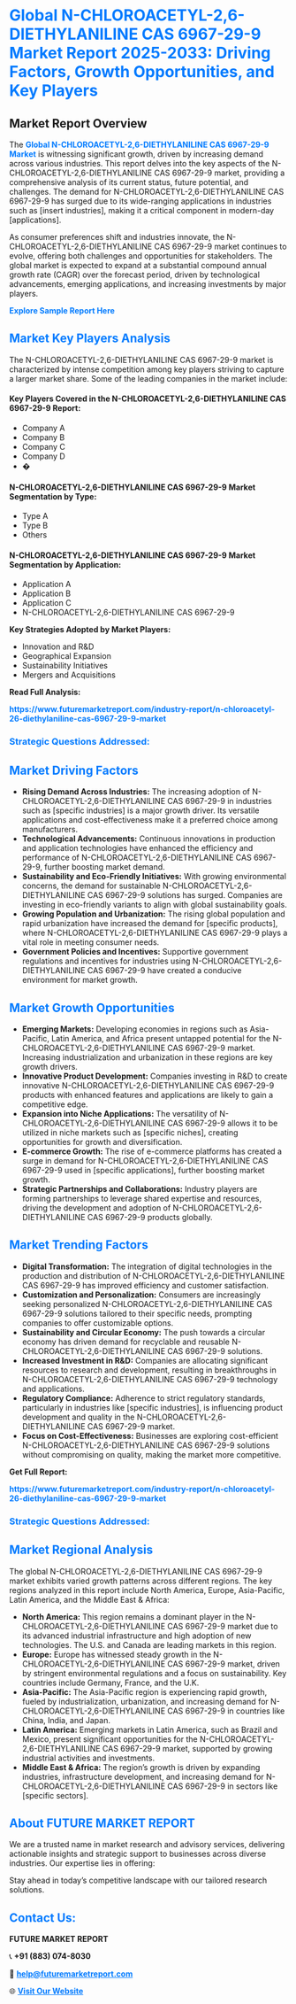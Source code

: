 <h1 style="color: #007BFF;">Global N-CHLOROACETYL-2,6-DIETHYLANILINE CAS 6967-29-9 Market Report 2025-2033: Driving Factors, Growth Opportunities, and Key Players</h1>

<section id="overview">
<h2>Market Report Overview</h2>
<p>The <a href="https://www.futuremarketreport.com/industry-report/n-chloroacetyl-26-diethylaniline-cas-6967-29-9-market" style="color: #007BFF; text-decoration: none;"><strong>Global N-CHLOROACETYL-2,6-DIETHYLANILINE CAS 6967-29-9 Market</strong></a> is witnessing significant growth, driven by increasing demand across various industries. This report delves into the key aspects of the N-CHLOROACETYL-2,6-DIETHYLANILINE CAS 6967-29-9 market, providing a comprehensive analysis of its current status, future potential, and challenges. The demand for N-CHLOROACETYL-2,6-DIETHYLANILINE CAS 6967-29-9 has surged due to its wide-ranging applications in industries such as [insert industries], making it a critical component in modern-day [applications].</p>
<p>As consumer preferences shift and industries innovate, the N-CHLOROACETYL-2,6-DIETHYLANILINE CAS 6967-29-9 market continues to evolve, offering both challenges and opportunities for stakeholders. The global market is expected to expand at a substantial compound annual growth rate (CAGR) over the forecast period, driven by technological advancements, emerging applications, and increasing investments by major players.</p>
</section>

<section id="overview">
<p><a href="https://www.futuremarketreport.com/request-sample/reportId=111419" style="color: #007BFF; text-decoration: none;"><strong>Explore Sample Report Here</strong></a></p>
</section>

<section id="key-players">
<h2 style="color: #007BFF;">Market Key Players Analysis</h2>
<p>The N-CHLOROACETYL-2,6-DIETHYLANILINE CAS 6967-29-9 market is characterized by intense competition among key players striving to capture a larger market share. Some of the leading companies in the market include:</p>
<h4>Key Players Covered in the N-CHLOROACETYL-2,6-DIETHYLANILINE CAS 6967-29-9 Report:</h4>
<ul><li>Company A</li><li>Company B</li><li>Company C</li><li>Company D</li><li>�</li></ul>
<h4>N-CHLOROACETYL-2,6-DIETHYLANILINE CAS 6967-29-9 Market Segmentation by Type:</h4>
<ul><li>Type A</li><li>Type B</li><li>Others</li></ul>

<h4>N-CHLOROACETYL-2,6-DIETHYLANILINE CAS 6967-29-9 Market Segmentation by Application:</h4>
<ul><li>Application A</li><li>Application B</li><li>Application C</li><li>N-CHLOROACETYL-2,6-DIETHYLANILINE CAS 6967-29-9</li></ul>
<p><strong>Key Strategies Adopted by Market Players:</strong></p>
<ul>
<li>Innovation and R&D</li>
<li>Geographical Expansion</li>
<li>Sustainability Initiatives</li>
<li>Mergers and Acquisitions</li>
</ul>
</section>

<section>
<p><strong>Read Full Analysis: </strong></p><a href="https://www.futuremarketreport.com/industry-report/n-chloroacetyl-26-diethylaniline-cas-6967-29-9-market" style="color: #007BFF; text-decoration: none;"><strong>https://www.futuremarketreport.com/industry-report/n-chloroacetyl-26-diethylaniline-cas-6967-29-9-market</strong></a>
<h3 style="color: #007BFF;">Strategic Questions Addressed:</h3>
</section>

<section id="driving-factors">
<h2 style="color: #007BFF;">Market Driving Factors</h2>
<ul>
<li><strong>Rising Demand Across Industries:</strong> The increasing adoption of N-CHLOROACETYL-2,6-DIETHYLANILINE CAS 6967-29-9 in industries such as [specific industries] is a major growth driver. Its versatile applications and cost-effectiveness make it a preferred choice among manufacturers.</li>
<li><strong>Technological Advancements:</strong> Continuous innovations in production and application technologies have enhanced the efficiency and performance of N-CHLOROACETYL-2,6-DIETHYLANILINE CAS 6967-29-9, further boosting market demand.</li>
<li><strong>Sustainability and Eco-Friendly Initiatives:</strong> With growing environmental concerns, the demand for sustainable N-CHLOROACETYL-2,6-DIETHYLANILINE CAS 6967-29-9 solutions has surged. Companies are investing in eco-friendly variants to align with global sustainability goals.</li>
<li><strong>Growing Population and Urbanization:</strong> The rising global population and rapid urbanization have increased the demand for [specific products], where N-CHLOROACETYL-2,6-DIETHYLANILINE CAS 6967-29-9 plays a vital role in meeting consumer needs.</li>
<li><strong>Government Policies and Incentives:</strong> Supportive government regulations and incentives for industries using N-CHLOROACETYL-2,6-DIETHYLANILINE CAS 6967-29-9 have created a conducive environment for market growth.</li>
</ul>
</section>

<section id="growth-opportunities">
<h2 style="color: #007BFF;">Market Growth Opportunities</h2>
<ul>
<li><strong>Emerging Markets:</strong> Developing economies in regions such as Asia-Pacific, Latin America, and Africa present untapped potential for the N-CHLOROACETYL-2,6-DIETHYLANILINE CAS 6967-29-9 market. Increasing industrialization and urbanization in these regions are key growth drivers.</li>
<li><strong>Innovative Product Development:</strong> Companies investing in R&D to create innovative N-CHLOROACETYL-2,6-DIETHYLANILINE CAS 6967-29-9 products with enhanced features and applications are likely to gain a competitive edge.</li>
<li><strong>Expansion into Niche Applications:</strong> The versatility of N-CHLOROACETYL-2,6-DIETHYLANILINE CAS 6967-29-9 allows it to be utilized in niche markets such as [specific niches], creating opportunities for growth and diversification.</li>
<li><strong>E-commerce Growth:</strong> The rise of e-commerce platforms has created a surge in demand for N-CHLOROACETYL-2,6-DIETHYLANILINE CAS 6967-29-9 used in [specific applications], further boosting market growth.</li>
<li><strong>Strategic Partnerships and Collaborations:</strong> Industry players are forming partnerships to leverage shared expertise and resources, driving the development and adoption of N-CHLOROACETYL-2,6-DIETHYLANILINE CAS 6967-29-9 products globally.</li>
</ul>
</section>

<section id="trending-factors">
<h2 style="color: #007BFF;">Market Trending Factors</h2>
<ul>
<li><strong>Digital Transformation:</strong> The integration of digital technologies in the production and distribution of N-CHLOROACETYL-2,6-DIETHYLANILINE CAS 6967-29-9 has improved efficiency and customer satisfaction.</li>
<li><strong>Customization and Personalization:</strong> Consumers are increasingly seeking personalized N-CHLOROACETYL-2,6-DIETHYLANILINE CAS 6967-29-9 solutions tailored to their specific needs, prompting companies to offer customizable options.</li>
<li><strong>Sustainability and Circular Economy:</strong> The push towards a circular economy has driven demand for recyclable and reusable N-CHLOROACETYL-2,6-DIETHYLANILINE CAS 6967-29-9 solutions.</li>
<li><strong>Increased Investment in R&D:</strong> Companies are allocating significant resources to research and development, resulting in breakthroughs in N-CHLOROACETYL-2,6-DIETHYLANILINE CAS 6967-29-9 technology and applications.</li>
<li><strong>Regulatory Compliance:</strong> Adherence to strict regulatory standards, particularly in industries like [specific industries], is influencing product development and quality in the N-CHLOROACETYL-2,6-DIETHYLANILINE CAS 6967-29-9 market.</li>
<li><strong>Focus on Cost-Effectiveness:</strong> Businesses are exploring cost-efficient N-CHLOROACETYL-2,6-DIETHYLANILINE CAS 6967-29-9 solutions without compromising on quality, making the market more competitive.</li>
</ul>
</section>

<section>
<p><strong>Get Full Report: </strong></p><a href="https://www.futuremarketreport.com/industry-report/n-chloroacetyl-26-diethylaniline-cas-6967-29-9-market" style="color: #007BFF; text-decoration: none;"><strong>https://www.futuremarketreport.com/industry-report/n-chloroacetyl-26-diethylaniline-cas-6967-29-9-market</strong></a>
<h3 style="color: #007BFF;">Strategic Questions Addressed:</h3>
</section>


<section id="regional-analysis">
<h2 style="color: #007BFF;">Market Regional Analysis</h2>
<p>The global N-CHLOROACETYL-2,6-DIETHYLANILINE CAS 6967-29-9 market exhibits varied growth patterns across different regions. The key regions analyzed in this report include North America, Europe, Asia-Pacific, Latin America, and the Middle East & Africa:</p>
<ul>
<li><strong>North America:</strong> This region remains a dominant player in the N-CHLOROACETYL-2,6-DIETHYLANILINE CAS 6967-29-9 market due to its advanced industrial infrastructure and high adoption of new technologies. The U.S. and Canada are leading markets in this region.</li>
<li><strong>Europe:</strong> Europe has witnessed steady growth in the N-CHLOROACETYL-2,6-DIETHYLANILINE CAS 6967-29-9 market, driven by stringent environmental regulations and a focus on sustainability. Key countries include Germany, France, and the U.K.</li>
<li><strong>Asia-Pacific:</strong> The Asia-Pacific region is experiencing rapid growth, fueled by industrialization, urbanization, and increasing demand for N-CHLOROACETYL-2,6-DIETHYLANILINE CAS 6967-29-9 in countries like China, India, and Japan.</li>
<li><strong>Latin America:</strong> Emerging markets in Latin America, such as Brazil and Mexico, present significant opportunities for the N-CHLOROACETYL-2,6-DIETHYLANILINE CAS 6967-29-9 market, supported by growing industrial activities and investments.</li>
<li><strong>Middle East & Africa:</strong> The region’s growth is driven by expanding industries, infrastructure development, and increasing demand for N-CHLOROACETYL-2,6-DIETHYLANILINE CAS 6967-29-9 in sectors like [specific sectors].</li>
</ul>
</section>

<footer>
<h2 style="color: #007BFF;">About FUTURE MARKET REPORT</h2>
<p>We are a trusted name in market research and advisory services, delivering actionable insights and strategic support to businesses across diverse industries. Our expertise lies in offering:</p>

<p>Stay ahead in today’s competitive landscape with our tailored research solutions.</p>

<h2 style="color: #007BFF;">Contact Us:</h2>
<p><strong>FUTURE MARKET REPORT</strong></p>
<p>📞 <strong>+91 (883) 074-8030</strong></p>
<p>📧 <strong><a href="mailto:help@futuremarketreport.com" style="color: #007BFF;">help@futuremarketreport.com</a></strong></p>
<p>🌐 <strong><a href="https://www.futuremarketreport.com/" style="color: #007BFF;">Visit Our Website</a></strong></p>
</footer>